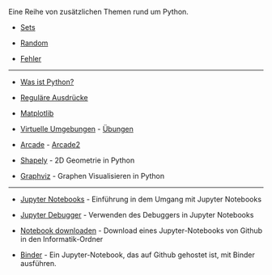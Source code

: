 
Eine Reihe von zusätzlichen Themen rund um Python.

- [Sets](https://github.com/ktheu/PythonThemen/blob/main/sets/sets.ipynb)  

- [Random](https://github.com/ktheu/PythonThemen/blob/main/random/random.ipynb)  

- [Fehler](https://github.com/ktheu/PythonThemen/blob/main/fehler/fehler.ipynb)  

-----

- [Was ist Python?](https://github.com/ktheu/PythonThemen/blob/main/was_ist_python/wasIstPython.ipynb)

- [Reguläre Ausdrücke](https://github.com/ktheu/PythonThemen/blob/main/regulaereAusdruecke/regulaereAusdruecke.ipynb) 

- [Matplotlib](https://github.com/ktheu/PythonThemen/blob/main/matplotlib/matplotlib.ipynb)

- [Virtuelle Umgebungen](https://github.com/ktheu/PythonThemen/blob/main/venv/venv.ipynb) - [Übungen](https://github.com/ktheu/PythonThemen/blob/main/venv/venv_uebungen.ipynb)

- [Arcade](https://github.com/ktheu/PythonThemen/blob/main/arcade/arcade.ipynb) - [Arcade2](https://github.com/ktheu/PythonThemen/blob/main/arcade/arcade2.ipynb)

- [Shapely](https://github.com/ktheu/PythonThemen/blob/main/shapely/shapely.ipynb) - 2D Geometrie in Python

- [Graphviz](https://github.com/ktheu/PythonThemen/blob/main/graphviz/graphviz.ipynb) - Graphen Visualisieren in Python

-------

- [Jupyter Notebooks](https://github.com/ktheu/PythonThemen/blob/main/verschiedenes/jupyter.ipynb) - Einführung in dem Umgang mit Jupyter Notebooks

- [Jupyter Debugger](https://youtu.be/Y1NIEuVZBps) - Verwenden des Debuggers in Jupyter Notebooks


- [Notebook downloaden](https://youtu.be/uOd7W-huG74) - Download eines Jupyter-Notebooks von Github in den Informatik-Ordner

- [Binder](https://github.com/ktheu/PythonThemen/blob/main/verschiedenes/binder.ipynb) - Ein Jupyter-Notebook, das auf Github gehostet ist, mit Binder ausführen.


